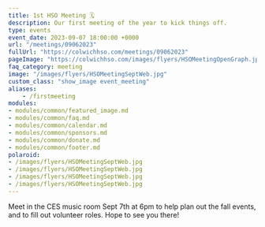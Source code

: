 ```yaml
---
title: 1st HSO Meeting 🗓️
description: Our first meeting of the year to kick things off.
type: events
event_date: 2023-09-07 18:00:00 +0000
url: "/meetings/09062023"
fullUrl: "https://colwichhso.com/meetings/09062023"
pageImage: "https://colwichhso.com/images/flyers/HSOMeetingOpenGraph.jpg"
faq_category: meeting
image: "/images/flyers/HSOMeetingSeptWeb.jpg"
custom_class: "show_image event_meeting"
aliases:
    - /firstmeeting
modules:
- modules/common/featured_image.md
- modules/common/faq.md
- modules/common/calendar.md
- modules/common/sponsors.md
- modules/common/donate.md
- modules/common/footer.md
polaroid: 
- /images/flyers/HSOMeetingSeptWeb.jpg
- /images/flyers/HSOMeetingSeptWeb.jpg
- /images/flyers/HSOMeetingSeptWeb.jpg
- /images/flyers/HSOMeetingSeptWeb.jpg
---
```

Meet in the CES music room Sept 7th at 6pm to help plan out the fall events, and to fill out volunteer roles. Hope to see you there!